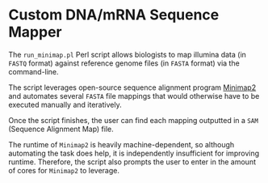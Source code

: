 # Custom DNA/mRNA Sequence Mapper
The `run_minimap.pl` Perl script allows biologists to map illumina data (in `FASTQ` format) against reference genome files (in `FASTA` format) via the command-line.

The script leverages open-source sequence alignment program [Minimap2] and automates several `FASTA` file mappings that would otherwise have to be executed manually and iteratively.

Once the script finishes, the user can find each mapping outputted in a `SAM` (Sequence Alignment Map) file.

The runtime of `Minimap2` is heavily machine-dependent, so although automating the task does help, it is independently insufficient for improving runtime. Therefore, the script also prompts the user to enter in the amount of cores for `Minimap2` to leverage.

[Minimap2]: https://github.com/lh3/minimap2

